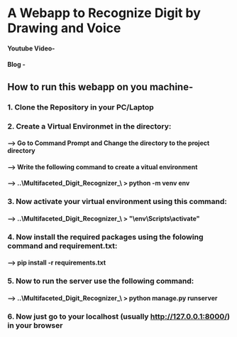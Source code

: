# A Webapp to Recognize Digit by Drawing and Voice 

#### Youtube Video-
#### Blog -

## How to run this webapp on you machine-
### 1. Clone the Repository in your PC/Laptop
### 2. Create a Virtual Environmet in the directory:
 #### --> Go to Command Prompt and Change the directory to the project directory
 #### --> Write the following command to create a vitual environment
 #### --> ..\Multifaceted_Digit_Recognizer_\ > python -m venv env
### 3. Now activate your virtual environment using this command:
 #### --> ..\Multifaceted_Digit_Recognizer_\ > "\env\Scripts\activate"
### 4. Now install the required packages using the folowing command and requirement.txt:
 #### --> pip install -r requirements.txt
### 5. Now to run the server use the following command:
 #### --> ..\Multifaceted_Digit_Recognizer_\ > python manage.py runserver
### 6. Now just go to your localhost (usually http://127.0.0.1:8000/) in your browser
    
